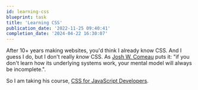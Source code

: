 ```yaml
---
id: learning-css
blueprint: task
title: 'Learning CSS'
publication_date: '2022-11-25 09:40:41'
completion_date: '2024-04-22 16:30:07'
---
```


After 10+ years making websites, you'd think I already know CSS. And I guess I do, but I don't really _know_ CSS. As [Josh W. Comeau](https://www.joshwcomeau.com/) puts it: "if you don't learn how its underlying systems work, your mental model will always be incomplete.".

So I am taking his course, [CSS for JavaScript Developers](https://css-for-js.dev/).

